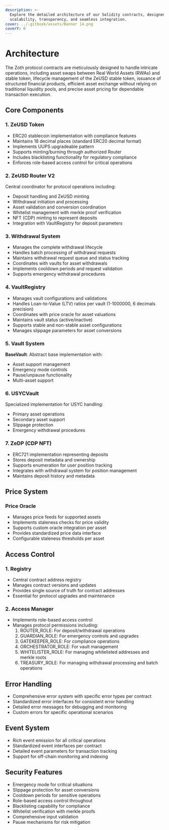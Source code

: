 ```yaml
---
description: >-
  Explore the detailed architecture of our Solidity contracts, designed for
  scalability, transparency, and seamless integration.
cover: ../.gitbook/assets/Banner 14.png
coverY: 0
---
```


# Architecture

The Zoth protocol contracts are meticulously designed to handle intricate operations, including asset swaps between Real World Assets (RWAs) and stable token, lifecycle management of the ZeUSD stable token, issuance of structured financial products, efficient asset exchange without relying on traditional liquidity pools, and precise asset pricing for dependable transaction execution.

## Core Components

### **1. ZeUSD Token**

* ERC20 stablecoin implementation with compliance features
* Maintains 18 decimal places (standard ERC20 decimal format)
* Implements UUPS upgradeable pattern
* Supports minting/burning through authorized Router
* Includes blacklisting functionality for regulatory compliance
* Enforces role-based access control for critical operations

### 2. ZeUSD Router V2

Central coordinator for protocol operations including:

* &#x20; Deposit handling and ZeUSD minting
* Withdrawal initiation and processing
* Asset validation and conversion coordination
* Whitelist management with merkle proof verification
* NFT (CDP) minting to represent deposits
* Integration with VaultRegistry for deposit parameters

### 3. Withdrawal System

* Manages the complete withdrawal lifecycle
* Handles batch processing of withdrawal requests
* Maintains withdrawal request queue and status tracking
* Coordinates with vaults for asset withdrawals
* Implements cooldown periods and request validation
* Supports emergency withdrawal procedures

### 4. VaultRegistry

* Manages vault configurations and validations
* Handles Loan-to-Value (LTV) ratios per vault (1-1000000, 6 decimals precision)
* Coordinates with price oracle for asset valuations
* Maintains vault status (active/inactive)
* Supports stable and non-stable asset configurations
* Manages slippage parameters for asset conversions

### 5. Vault System

**BaseVault**: Abstract base implementation with:

* Asset support management
* Emergency mode controls
* Pause/unpause functionality
* Multi-asset support

### 6. USYCVault

Specialized implementation for USYC handling:

* Primary asset operations
* Secondary asset support
* Slippage protection
* Emergency withdrawal procedures

### 7. ZeDP (CDP NFT)

* ERC721 implementation representing deposits
* Stores deposit metadata and ownership
* Supports enumeration for user position tracking
* Integrates with withdrawal system for position management
* Maintains deposit history and metadata

## Price System

### Price Oracle

* Manages price feeds for supported assets
* Implements staleness checks for price validity
* Supports custom oracle integration per asset
* Provides standardized price data interface
* Configurable staleness thresholds per asset

## Access Control

### 1. Registry

* Central contract address registry
* Manages contract versions and updates
* Provides single source of truth for contract addresses
* Essential for protocol upgrades and maintenance

### 2. Access Manager

* Implements role-based access control
* Manages protocol permissions including:
  1. ROUTER\_ROLE: For deposit/withdrawal operations
  2. GUARDIAN\_ROLE: For emergency controls and upgrades
  3. GATEKEEPER\_ROLE: For compliance operations
  4. ORCHESTRATOR\_ROLE: For vault management
  5. WHITELISTER\_ROLE: For managing whitelisted addresses and merkle roots
  6. TREASURY\_ROLE: For managing withdrawal processing and batch operations

## Error Handling

* Comprehensive error system with specific error types per contract
* Standardized error interfaces for consistent error handling
* Detailed error messages for debugging and monitoring
* Custom errors for specific operational scenarios

## Event System

* Rich event emission for all critical operations
* Standardized event interfaces per contract
* Detailed event parameters for transaction tracking
* Support for off-chain monitoring and indexing

## Security Features

* Emergency mode for critical situations
* Slippage protection for asset conversions
* Cooldown periods for sensitive operations
* Role-based access control throughout
* Blacklisting capability for compliance
* Whitelist verification with merkle proofs
* Comprehensive input validation
* Pause mechanisms for risk mitigation







